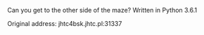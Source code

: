 Can you get to the other side of the maze?
Written in Python 3.6.1

Original address: jhtc4bsk.jhtc.pl:31337
